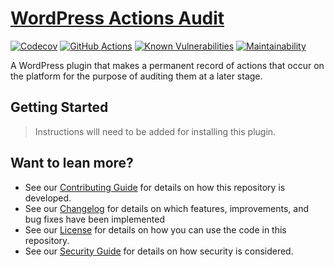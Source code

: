 # [WordPress Actions Audit](https://github.com/dbtedman/wordpress-actions-audit)

[![Codecov](https://codecov.io/gh/dbtedman/wordpress-actions-audit/branch/master/graph/badge.svg)](https://codecov.io/gh/dbtedman/wordpress-actions-audit)
[![GitHub Actions](https://github.com/dbtedman/wordpress-actions-audit/workflows/Test/badge.svg)](https://github.com/dbtedman/wordpress-actions-audit/actions?workflow=Test)
[![Known Vulnerabilities](https://snyk.io/test/github/dbtedman/wordpress-actions-audit/badge.svg?targetFile=package.json)](https://snyk.io/test/github/dbtedman/wordpress-actions-audit?targetFile=package.json)
[![Maintainability](https://api.codeclimate.com/v1/badges/665e8b774785f37fd5f5/maintainability)](https://codeclimate.com/github/dbtedman/wordpress-actions-audit/maintainability)

A WordPress plugin that makes a permanent record of actions that occur on the platform for the purpose of auditing them at a later stage.

## Getting Started

> Instructions will need to be added for installing this plugin.

## Want to lean more?

-   See our [Contributing Guide](CONTRIBUTING.md) for details on how this
    repository is developed.
-   See our [Changelog](CHANGELOG.md) for details on which features,
    improvements, and bug fixes have been implemented
-   See our [License](LICENSE.md) for details on how you can use the code in
    this repository.
-   See our [Security Guide](SECURITY.md) for details on how security is
    considered.
